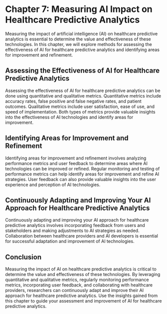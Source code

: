 Chapter 7: Measuring AI Impact on Healthcare Predictive Analytics
=================================================================

Measuring the impact of artificial intelligence (AI) on healthcare predictive analytics is essential to determine the value and effectiveness of these technologies. In this chapter, we will explore methods for assessing the effectiveness of AI for healthcare predictive analytics and identifying areas for improvement and refinement.

Assessing the Effectiveness of AI for Healthcare Predictive Analytics
---------------------------------------------------------------------

Assessing the effectiveness of AI for healthcare predictive analytics can be done using quantitative and qualitative metrics. Quantitative metrics include accuracy rates, false positive and false negative rates, and patient outcomes. Qualitative metrics include user satisfaction, ease of use, and speed of implementation. Both types of metrics provide valuable insights into the effectiveness of AI technologies and identify areas for improvement.

Identifying Areas for Improvement and Refinement
------------------------------------------------

Identifying areas for improvement and refinement involves analyzing performance metrics and user feedback to determine areas where AI technologies can be improved or refined. Regular monitoring and testing of performance metrics can help identify areas for improvement and refine AI strategies. User feedback can also provide valuable insights into the user experience and perception of AI technologies.

Continuously Adapting and Improving Your AI Approach for Healthcare Predictive Analytics
----------------------------------------------------------------------------------------

Continuously adapting and improving your AI approach for healthcare predictive analytics involves incorporating feedback from users and stakeholders and making adjustments to AI strategies as needed. Collaboration between healthcare providers and AI developers is essential for successful adaptation and improvement of AI technologies.

Conclusion
----------

Measuring the impact of AI on healthcare predictive analytics is critical to determine the value and effectiveness of these technologies. By leveraging quantitative and qualitative metrics, regularly monitoring performance metrics, incorporating user feedback, and collaborating with healthcare providers, researchers can continuously adapt and improve their AI approach for healthcare predictive analytics. Use the insights gained from this chapter to guide your assessment and improvement of AI for healthcare predictive analytics.
